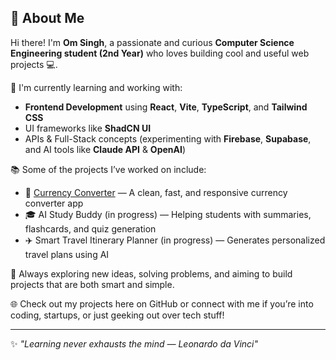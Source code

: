## 👋 About Me

Hi there! I'm **Om Singh**, a passionate and curious **Computer Science Engineering student (2nd Year)** who loves building cool and useful web projects 💻.

🔧 I'm currently learning and working with:
- **Frontend Development** using **React**, **Vite**, **TypeScript**, and **Tailwind CSS**
- UI frameworks like **ShadCN UI**
- APIs & Full-Stack concepts (experimenting with **Firebase**, **Supabase**, and AI tools like **Claude API** & **OpenAI**)

📚 Some of the projects I’ve worked on include:
- 🔁 [Currency Converter](https://currency-converter-nine-olive.vercel.app/) — A clean, fast, and responsive currency converter app
- 🎓 AI Study Buddy (in progress) — Helping students with summaries, flashcards, and quiz generation
- ✈️ Smart Travel Itinerary Planner (in progress) — Generates personalized travel plans using AI

🚀 Always exploring new ideas, solving problems, and aiming to build projects that are both smart and simple.

🌐 Check out my projects here on GitHub or connect with me if you’re into coding, startups, or just geeking out over tech stuff!

---

✨ _"Learning never exhausts the mind — Leonardo da Vinci"_
